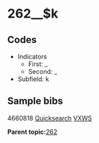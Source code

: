 # 262\_\_$k

## Codes

-   Indicators
    -   First: \_
    -   Second: \_
-   Subfield: k

## Sample bibs

4660818 [Quicksearch](https://search.library.yale.edu/catalog/4660818) [VXWS](http://prodorbis.library.yale.edu:7014/vxws/GetHoldingsService?bibId=4660818)

**Parent topic:**[262](../../tags/262/262.md)

